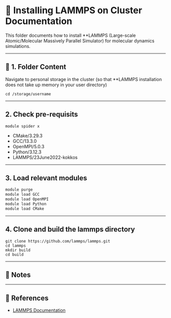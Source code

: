 # 🧪 Installing LAMMPS on Cluster Documentation

This folder documents how to install **LAMMPS (Large-scale Atomic/Molecular Massively Parallel Simulator) for molecular dynamics simulations.

---

## 📁 1. Folder Content

Navigate to personal storage in the cluster (so that **LAMMPS installation does not take up memory in your user directory)

```
cd /storage/username
```

---

## 2. Check pre-requisits

```
module spider x

```

- CMake/3.29.3
- GCC/13.3.0
- OpenMPI/5.0.3
- Python/3.12.3
- LAMMPS/23June2022-kokkos

---
## 3. Load relevant modules

```bash
module purge
module load GCC
module load OpenMPI
module load Python
module load CMake
```

---

## 4. Clone and build the lammps directory


```
git clone https://github.com/lammps/lammps.git
cd lammps
mkdir build
cd build
```


---

## 🧠 Notes

---

## 🔗 References

- [LAMMPS Documentation](https://docs.lammps.org/)
